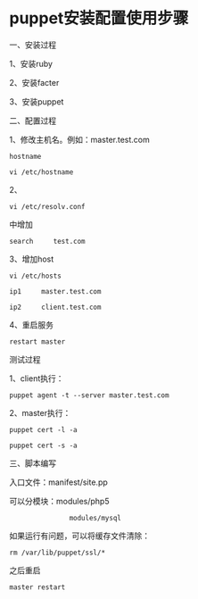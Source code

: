 # puppet安装配置使用步骤

一、安装过程

1、安装ruby

2、安装facter

3、安装puppet

二、配置过程

1、修改主机名。例如：master.test.com

`hostname`

`vi /etc/hostname`

2、

`vi /etc/resolv.conf`

中增加

`search     test.com`

3、增加host

`vi /etc/hosts`

`ip1     master.test.com`

`ip2     client.test.com`

4、重启服务

`restart master`

测试过程

1、client执行：

`puppet agent -t --server master.test.com`

2、master执行：

`puppet cert -l -a`

`puppet cert -s -a`

三、脚本编写

入口文件：manifest/site.pp

可以分模块：modules/php5

```
               modules/mysql
```

如果运行有问题，可以将缓存文件清除：

`rm /var/lib/puppet/ssl/*`

之后重启

`master restart`

